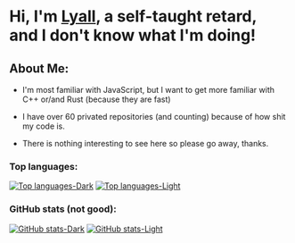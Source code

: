 # Hi, I'm [Lyall](https://discord.com/users/492729974026141697), a self-taught **retard**,<br>and I don't know what I'm doing!

## About Me:

* I'm most familiar with JavaScript, but I want to get more familiar with C++ or/and Rust (because they are fast)

* I have over 60 privated repositories (and counting) because of how shit my code is.

* There is nothing interesting to see here so please go away, thanks.

### Top languages:
[![Top languages-Dark](https://github-readme-stats.vercel.app/api/top-langs/?username=Lyall-A&theme=dark&border_radius=15&hide_border=true&layout=compact&exclude_repo=Derek-Firmware#gh-dark-mode-only)](https://github.com/Lyall-A#gh-dark-mode-only)
[![Top languages-Light](https://github-readme-stats.vercel.app/api/top-langs/?username=Lyall-A&theme=default&border_radius=15&hide_border=true&layout=compact&exclude_repo=Derek-Firmware#gh-light-mode-only)](https://github.com/Lyall-A#gh-light-mode-only)

### GitHub stats (not good):
[![GitHub stats-Dark](https://github-readme-stats.vercel.app/api?username=Lyall-A&show_icons=true&theme=dark&border_radius=15&hide_border=true#gh-dark-mode-only)](https://github.com/Lyall-A#gh-dark-mode-only)
[![GitHub stats-Light](https://github-readme-stats.vercel.app/api?username=Lyall-A&show_icons=true&theme=default&border_radius=15&hide_border=true#gh-light-mode-only)](https://github.com/Lyall-A#gh-light-mode-only)